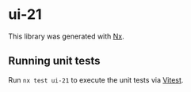 # ui-21

This library was generated with [Nx](https://nx.dev).

## Running unit tests

Run `nx test ui-21` to execute the unit tests via [Vitest](https://vitest.dev/).
